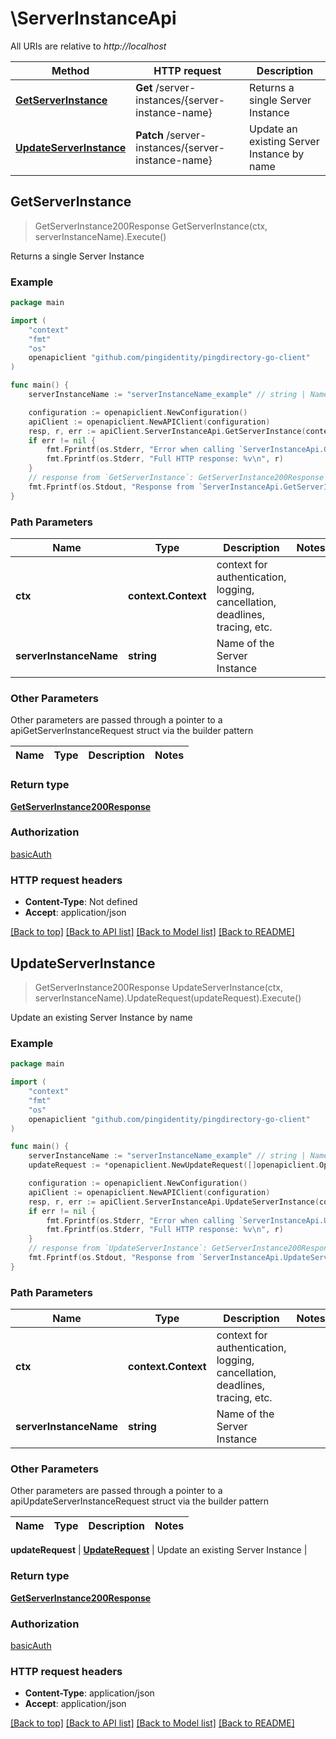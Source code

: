 # \ServerInstanceApi

All URIs are relative to *http://localhost*

Method | HTTP request | Description
------------- | ------------- | -------------
[**GetServerInstance**](ServerInstanceApi.md#GetServerInstance) | **Get** /server-instances/{server-instance-name} | Returns a single Server Instance
[**UpdateServerInstance**](ServerInstanceApi.md#UpdateServerInstance) | **Patch** /server-instances/{server-instance-name} | Update an existing Server Instance by name



## GetServerInstance

> GetServerInstance200Response GetServerInstance(ctx, serverInstanceName).Execute()

Returns a single Server Instance

### Example

```go
package main

import (
    "context"
    "fmt"
    "os"
    openapiclient "github.com/pingidentity/pingdirectory-go-client"
)

func main() {
    serverInstanceName := "serverInstanceName_example" // string | Name of the Server Instance

    configuration := openapiclient.NewConfiguration()
    apiClient := openapiclient.NewAPIClient(configuration)
    resp, r, err := apiClient.ServerInstanceApi.GetServerInstance(context.Background(), serverInstanceName).Execute()
    if err != nil {
        fmt.Fprintf(os.Stderr, "Error when calling `ServerInstanceApi.GetServerInstance``: %v\n", err)
        fmt.Fprintf(os.Stderr, "Full HTTP response: %v\n", r)
    }
    // response from `GetServerInstance`: GetServerInstance200Response
    fmt.Fprintf(os.Stdout, "Response from `ServerInstanceApi.GetServerInstance`: %v\n", resp)
}
```

### Path Parameters


Name | Type | Description  | Notes
------------- | ------------- | ------------- | -------------
**ctx** | **context.Context** | context for authentication, logging, cancellation, deadlines, tracing, etc.
**serverInstanceName** | **string** | Name of the Server Instance | 

### Other Parameters

Other parameters are passed through a pointer to a apiGetServerInstanceRequest struct via the builder pattern


Name | Type | Description  | Notes
------------- | ------------- | ------------- | -------------


### Return type

[**GetServerInstance200Response**](GetServerInstance200Response.md)

### Authorization

[basicAuth](../README.md#basicAuth)

### HTTP request headers

- **Content-Type**: Not defined
- **Accept**: application/json

[[Back to top]](#) [[Back to API list]](../README.md#documentation-for-api-endpoints)
[[Back to Model list]](../README.md#documentation-for-models)
[[Back to README]](../README.md)


## UpdateServerInstance

> GetServerInstance200Response UpdateServerInstance(ctx, serverInstanceName).UpdateRequest(updateRequest).Execute()

Update an existing Server Instance by name

### Example

```go
package main

import (
    "context"
    "fmt"
    "os"
    openapiclient "github.com/pingidentity/pingdirectory-go-client"
)

func main() {
    serverInstanceName := "serverInstanceName_example" // string | Name of the Server Instance
    updateRequest := *openapiclient.NewUpdateRequest([]openapiclient.Operation{*openapiclient.NewOperation(openapiclient.EnumOperation("add"), "Path_example")}) // UpdateRequest | Update an existing Server Instance

    configuration := openapiclient.NewConfiguration()
    apiClient := openapiclient.NewAPIClient(configuration)
    resp, r, err := apiClient.ServerInstanceApi.UpdateServerInstance(context.Background(), serverInstanceName).UpdateRequest(updateRequest).Execute()
    if err != nil {
        fmt.Fprintf(os.Stderr, "Error when calling `ServerInstanceApi.UpdateServerInstance``: %v\n", err)
        fmt.Fprintf(os.Stderr, "Full HTTP response: %v\n", r)
    }
    // response from `UpdateServerInstance`: GetServerInstance200Response
    fmt.Fprintf(os.Stdout, "Response from `ServerInstanceApi.UpdateServerInstance`: %v\n", resp)
}
```

### Path Parameters


Name | Type | Description  | Notes
------------- | ------------- | ------------- | -------------
**ctx** | **context.Context** | context for authentication, logging, cancellation, deadlines, tracing, etc.
**serverInstanceName** | **string** | Name of the Server Instance | 

### Other Parameters

Other parameters are passed through a pointer to a apiUpdateServerInstanceRequest struct via the builder pattern


Name | Type | Description  | Notes
------------- | ------------- | ------------- | -------------

 **updateRequest** | [**UpdateRequest**](UpdateRequest.md) | Update an existing Server Instance | 

### Return type

[**GetServerInstance200Response**](GetServerInstance200Response.md)

### Authorization

[basicAuth](../README.md#basicAuth)

### HTTP request headers

- **Content-Type**: application/json
- **Accept**: application/json

[[Back to top]](#) [[Back to API list]](../README.md#documentation-for-api-endpoints)
[[Back to Model list]](../README.md#documentation-for-models)
[[Back to README]](../README.md)


